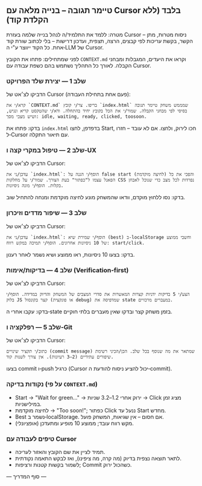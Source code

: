 ## טיימר תגובה – בנייה מלאה עם Cursor בלבד (ללא הקלדת קוד)

מטרה: ללמד את התלמיד/ה לנהל בנייה שלמה בעזרת Cursor – ניסוח מטרות, מתן הקשר, בקשת עריכות לפי קבצים, הרצה, תצפית, ועדכון דרישות – בלי לכתוב שורת קוד אחת. כל הקוד ייווצר ע"י ה‑LLM של Cursor.

לפני שמתחילים: פתחו את הקובץ `CONTEXT.md` וקראו את היעדים, המגבלות ומבחני הקבלה. לאורך כל התהליך נשתמש בהם כשפת עבודה עם Cursor.

### שלב 1 — יצירת שלד הפרויקט

הדביקו לצ׳אט של Cursor (פעם אחת בתחילת העבודה):

```
קרא/י את `CONTEXT.md` בריפו. צר/י קובץ `index.html` שמממש משחק טיימר תגובה בסיסי לפי מבחני הקבלה. שמור/י את הכל בקובץ יחיד בהתחלה. ודא/י שהטקסט קריא ונגיש, ושיש מצבי מסך: idle, waiting, ready, clicked, toosoon.
```

בדקו: פתחו את `index.html` בדפדפן, לחצו Start, חכו לירוק, ולחצו. אם לא עובד – חזרו ל‑Cursor עם תיאור התקלה.

### שלב 2 — טיפול במקרי קצה ו‑UX

הדביקו לצ׳אט של Cursor:

```
עדכן/ני את `index.html`: הוסף/י הגנה על false start (לחיצה מוקדמת) והפכי את כל הפאנל עצמו ל"כפתור" בעת הצורך. שמור/י על מחלקות CSS נפרדות לכל מצב כדי שנוכל לאבחן בקלות. הוסף/י מונה ניסיונות.
```

בדקו: נסו ללחוץ מוקדם, וודאו שהמשחק מונע לחיצה מוקדמת ומנחה להתחיל שוב.

### שלב 3 — שיפור מדדים וזיכרון

הדביקו לצ׳אט של Cursor:

```
עדכן/ני את `index.html`: הוסף/י שמירת שיא (best) ב‑localStorage וחשבי ממוצע של 10 ניסיונות אחרונים. הוסף/י תמיכה במקש רווח: start/click.
```

בדקו: בצעו 10 ניסיונות, ראו ממוצע ושיא נשמר לאחר רענון.

### שלב 4 — בדיקות/אימות (Verification‑first)

הדביקו לצ׳אט של Cursor:

```
הצע/י 5 בדיקות ידניות קצרות המאשרות את סדרי המצבים של המשחק והדיוק במדידה. הוסף/י בלוק JS קצר בקונסול (או פונקצית debug) שמדפיסה את state במעברים מרכזיים.
```

בדקו: עקבו אחרי ה‑state בזמן משחק קצר ובדקו שאין מעברים בלתי חוקיים.

### שלב 5 — רפלקציה ו‑Git

הדביקו לצ׳אט של Cursor:

```
כתוב/י תקציר שינויים (commit message) שמתאר את מה שנוסף בכל שלב. הכן/הכיני רשימת שיפורים עתידיים (2–3 רעיונות). אין צורך לשנות קוד.
```

בצעו commit ו‑push כרגיל (Cursor יכול להציע ניסוח להודעת ה‑commit).

### נקודות בדיקה (על פי `CONTEXT.md`)

- Start → "Wait for green…" → ירוק אחרי 1.2–3.2 שניות → Click מציג זמן במילישניות.
- לחיצה מוקדמת → "Too soon!"; כפתור Click ננעל עד Start מחדש.
- Best נשמר ב‑localStorage. אם חסום – אין שגיאות, המשחק פועל.
- (אופציונלי) מקש רווח עובד; ממוצע 10 מופיע ומתעדכן.

### טיפים לעבודה עם Cursor

- תמיד לציין את שם הקובץ והאזור לעריכה.
- לתאר תוצאה נצפית בדיוק (מה קרה, מה ציפינו), ואז לבקש התאמה נקודתית.
- לשמור בקשות קטנות ורציפות; Commit כשהכול ירוק.

— סוף המדריך —


